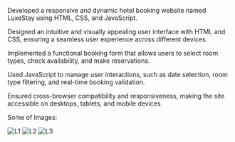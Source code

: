Developed a responsive and dynamic hotel booking website named LuxeStay using HTML, CSS, and JavaScript.

Designed an intuitive and visually appealing user interface with HTML and CSS, ensuring a seamless user experience across different devices.

Implemented a functional booking form that allows users to select room types, check availability, and make reservations.

Used JavaScript to manage user interactions, such as date selection, room type filtering, and real-time booking validation.

Ensured cross-browser compatibility and responsiveness, making the site accessible on desktops, tablets, and mobile devices.




Some of Images:

![L1](https://github.com/anuja2120/LuxeStay/assets/137266229/c1f83648-35eb-47a5-9537-3a92fff8e356)
![L2](https://github.com/anuja2120/LuxeStay/assets/137266229/d5050de2-7979-4cac-885d-b5efe7e86bd7)
![L3](https://github.com/anuja2120/LuxeStay/assets/137266229/973f99fd-1da9-4cf6-8ee7-1c181f975c89)
